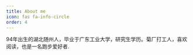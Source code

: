 ```yaml
---
title: About me
icon: fas fa-info-circle
order: 4
---
```


94年出生的湖北随州人，毕业于广东工业大学，研究生学历。菊厂打工人，喜欢阅读，也是一名跑步爱好者.
